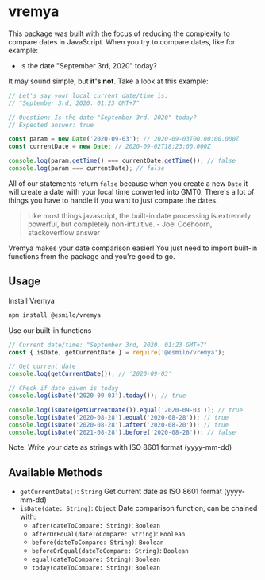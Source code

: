# vremya

This package was built with the focus of reducing the complexity to compare
dates in JavaScript. When you try to compare dates, like for example:
- Is the date "September 3rd, 2020" today?

It may sound simple, but **it's not**. Take a look at this example:
```javascript
// Let's say your local current date/time is:
// "September 3rd, 2020. 01:23 GMT+7"

// Question: Is the date "September 3rd, 2020" today?
// Expected answer: true

const param = new Date('2020-09-03'); // 2020-09-03T00:00:00.000Z
const currentDate = new Date; // 2020-09-02T18:23:00.000Z

console.log(param.getTime() === currentDate.getTime()); // false
console.log(param === currentDate); // false
```

All of our statements return `false` because when you create a new `Date` it
will create a date with your local time converted into GMT0. There's a lot of
things you have to handle if you want to just compare the dates.

> Like most things javascript, the built-in date processing is extremely
> powerful, but completely non-intuitive. - Joel Coehoorn, stackoverflow answer

Vremya makes your date comparison easier! You just need to import built-in
functions from the package and you're good to go.

## Usage

Install Vremya
```bash
npm install @esmilo/vremya
```

Use our built-in functions
```javascript
// Current date/time: "September 3rd, 2020. 01:23 GMT+7"
const { isDate, getCurrentDate } = require('@esmilo/vremya');

// Get current date
console.log(getCurrentDate()); // '2020-09-03'

// Check if date given is today
console.log(isDate('2020-09-03').today()); // true

console.log(isDate(getCurrentDate()).equal('2020-09-03')); // true
console.log(isDate('2020-08-28').equal('2020-08-28')); // true
console.log(isDate('2020-08-28').after('2020-08-20')); // true
console.log(isDate('2021-08-28').before('2020-08-28')); // false
```

Note: Write your date as strings with ISO 8601 format (yyyy-mm-dd)

## Available Methods

- `getCurrentDate()`: `String`
  Get current date as ISO 8601 format (yyyy-mm-dd)
- `isDate(date: String)`: `Object`
  Date comparison function, can be chained with:
    - `after(dateToCompare: String)`: `Boolean`
    - `afterOrEqual(dateToCompare: String)`: `Boolean`
    - `before(dateToCompare: String)`: `Boolean`
    - `beforeOrEqual(dateToCompare: String)`: `Boolean`
    - `equal(dateToCompare: String)`: `Boolean`
    - `today(dateToCompare: String)`: `Boolean`
